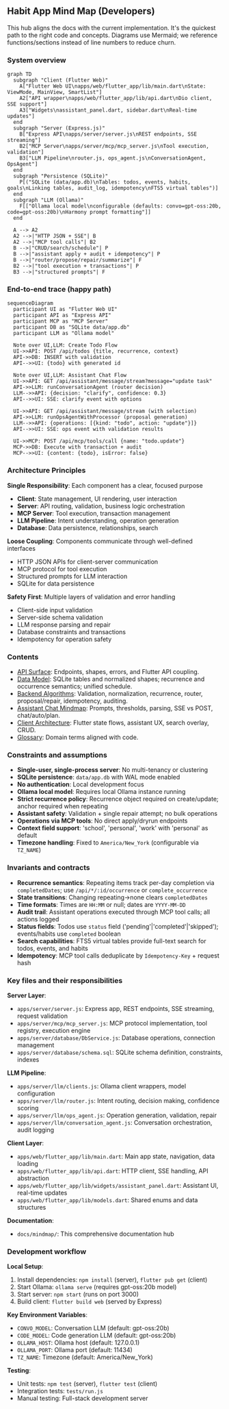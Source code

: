 ## Habit App Mind Map (Developers)

This hub aligns the docs with the current implementation. It's the quickest path to the right code and concepts. Diagrams use Mermaid; we reference functions/sections instead of line numbers to reduce churn.

### System overview

```mermaid
graph TD
  subgraph "Client (Flutter Web)"
    A["Flutter Web UI\napps/web/flutter_app/lib/main.dart\nState: ViewMode, MainView, SmartList"]
    A2["API wrapper\napps/web/flutter_app/lib/api.dart\nDio client, SSE support"]
    A3["Widgets\nassistant_panel.dart, sidebar.dart\nReal-time updates"]
  end
  subgraph "Server (Express.js)"
    B["Express API\napps/server/server.js\nREST endpoints, SSE streaming"]
    B2["MCP Server\napps/server/mcp/mcp_server.js\nTool execution, validation"]
    B3["LLM Pipeline\nrouter.js, ops_agent.js\nConversationAgent, OpsAgent"]
  end
  subgraph "Persistence (SQLite)"
    P[("SQLite (data/app.db)\nTables: todos, events, habits, goals\nLinking tables, audit_log, idempotency\nFTS5 virtual tables")]
  end
  subgraph "LLM (Ollama)"
    F[["Ollama local model\nconfigurable (defaults: convo=gpt-oss:20b, code=gpt-oss:20b)\nHarmony prompt formatting"]]
  end

  A --> A2
  A2 -->|"HTTP JSON + SSE"| B
  A2 -->|"MCP tool calls"| B2
  B -->|"CRUD/search/schedule"| P
  B -->|"assistant apply + audit + idempotency"| P
  B -->|"router/propose/repair/summarize"| F
  B2 -->|"tool execution + transactions"| P
  B3 -->|"structured prompts"| F
```

### End-to-end trace (happy path)

```mermaid
sequenceDiagram
  participant UI as "Flutter Web UI"
  participant API as "Express API"
  participant MCP as "MCP Server"
  participant DB as "SQLite data/app.db"
  participant LLM as "Ollama model"

  Note over UI,LLM: Create Todo Flow
  UI->>API: POST /api/todos {title, recurrence, context}
  API->>DB: INSERT with validation
  API-->>UI: {todo} with generated id

  Note over UI,LLM: Assistant Chat Flow
  UI->>API: GET /api/assistant/message/stream?message="update task"
  API->>LLM: runConversationAgent (router decision)
  LLM-->>API: {decision: "clarify", confidence: 0.3}
  API-->>UI: SSE: clarify event with options
  
  UI->>API: GET /api/assistant/message/stream (with selection)
  API->>LLM: runOpsAgentWithProcessor (proposal generation)
  LLM-->>API: {operations: [{kind: "todo", action: "update"}]}
  API-->>UI: SSE: ops event with validation results
  
  UI->>MCP: POST /api/mcp/tools/call {name: "todo.update"}
  MCP->>DB: Execute with transaction + audit
  MCP-->>UI: {content: {todo}, isError: false}
```

### Architecture Principles

**Single Responsibility**: Each component has a clear, focused purpose
- **Client**: State management, UI rendering, user interaction
- **Server**: API routing, validation, business logic orchestration
- **MCP Server**: Tool execution, transaction management
- **LLM Pipeline**: Intent understanding, operation generation
- **Database**: Data persistence, relationships, search

**Loose Coupling**: Components communicate through well-defined interfaces
- HTTP JSON APIs for client-server communication
- MCP protocol for tool execution
- Structured prompts for LLM interaction
- SQLite for data persistence

**Safety First**: Multiple layers of validation and error handling
- Client-side input validation
- Server-side schema validation
- LLM response parsing and repair
- Database constraints and transactions
- Idempotency for operation safety

### Contents
- [API Surface](./api_surface.md): Endpoints, shapes, errors, and Flutter API coupling.
- [Data Model](./data_model.md): SQLite tables and normalized shapes; recurrence and occurrence semantics; unified schedule.
- [Backend Algorithms](./backend_algorithms.md): Validation, normalization, recurrence, router, proposal/repair, idempotency, auditing.
- [Assistant Chat Mindmap](./assistant_chat_mindmap.md): Prompts, thresholds, parsing, SSE vs POST, chat/auto/plan.
- [Client Architecture](./client_architecture.md): Flutter state flows, assistant UX, search overlay, CRUD.
- [Glossary](./glossary.md): Domain terms aligned with code.

### Constraints and assumptions
- **Single-user, single-process server**: No multi-tenancy or clustering
- **SQLite persistence**: `data/app.db` with WAL mode enabled
- **No authentication**: Local development focus
- **Ollama local model**: Requires local Ollama instance running
- **Strict recurrence policy**: Recurrence object required on create/update; anchor required when repeating
- **Assistant safety**: Validation + single repair attempt; no bulk operations
- **Operations via MCP tools**: No direct apply/dryrun endpoints
- **Context field support**: 'school', 'personal', 'work' with 'personal' as default
- **Timezone handling**: Fixed to `America/New_York` (configurable via `TZ_NAME`)

### Invariants and contracts
- **Recurrence semantics**: Repeating items track per-day completion via `completedDates`; use `/api/*/:id/occurrence` or `complete_occurrence`
- **State transitions**: Changing repeating→none clears `completedDates`
- **Time formats**: Times are `HH:MM` or null; dates are `YYYY-MM-DD`
- **Audit trail**: Assistant operations executed through MCP tool calls; all actions logged
- **Status fields**: Todos use `status` field ('pending'|'completed'|'skipped'); events/habits use `completed` boolean
- **Search capabilities**: FTS5 virtual tables provide full-text search for todos, events, and habits
- **Idempotency**: MCP tool calls deduplicate by `Idempotency-Key` + request hash

### Key files and their responsibilities

**Server Layer**:
- `apps/server/server.js`: Express app, REST endpoints, SSE streaming, request validation
- `apps/server/mcp/mcp_server.js`: MCP protocol implementation, tool registry, execution engine
- `apps/server/database/DbService.js`: Database operations, connection management
- `apps/server/database/schema.sql`: SQLite schema definition, constraints, indexes

**LLM Pipeline**:
- `apps/server/llm/clients.js`: Ollama client wrappers, model configuration
- `apps/server/llm/router.js`: Intent routing, decision making, confidence scoring
- `apps/server/llm/ops_agent.js`: Operation generation, validation, repair
- `apps/server/llm/conversation_agent.js`: Conversation orchestration, audit logging

**Client Layer**:
- `apps/web/flutter_app/lib/main.dart`: Main app state, navigation, data loading
- `apps/web/flutter_app/lib/api.dart`: HTTP client, SSE handling, API abstraction
- `apps/web/flutter_app/lib/widgets/assistant_panel.dart`: Assistant UI, real-time updates
- `apps/web/flutter_app/lib/models.dart`: Shared enums and data structures

**Documentation**:
- `docs/mindmap/`: This comprehensive documentation hub

### Development workflow

**Local Setup**:
1. Install dependencies: `npm install` (server), `flutter pub get` (client)
2. Start Ollama: `ollama serve` (requires gpt-oss:20b model)
3. Start server: `npm start` (runs on port 3000)
4. Build client: `flutter build web` (served by Express)

**Key Environment Variables**:
- `CONVO_MODEL`: Conversation LLM (default: gpt-oss:20b)
- `CODE_MODEL`: Code generation LLM (default: gpt-oss:20b)
- `OLLAMA_HOST`: Ollama host (default: 127.0.0.1)
- `OLLAMA_PORT`: Ollama port (default: 11434)
- `TZ_NAME`: Timezone (default: America/New_York)

**Testing**:
- Unit tests: `npm test` (server), `flutter test` (client)
- Integration tests: `tests/run.js`
- Manual testing: Full-stack development server


